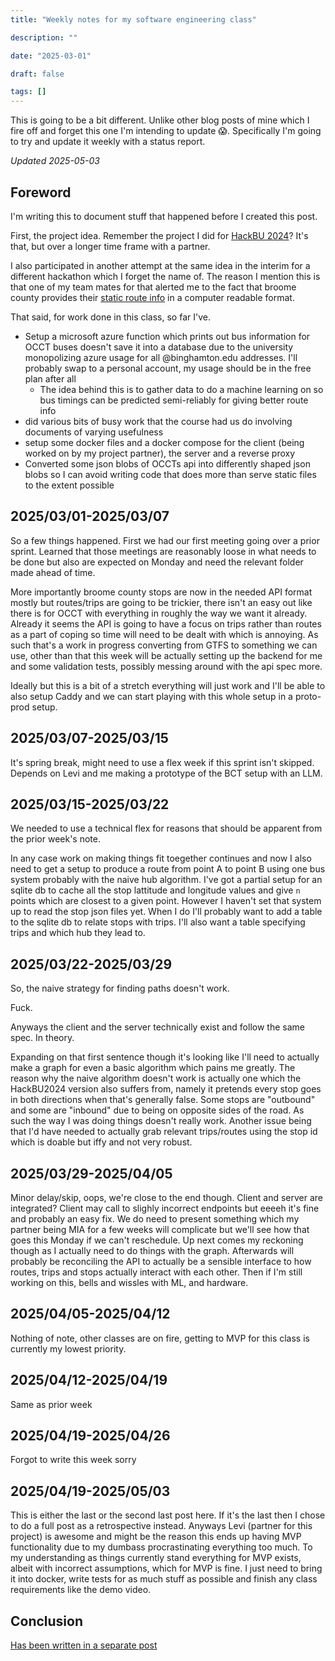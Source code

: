 ```yaml
---
title: "Weekly notes for my software engineering class"

description: ""

date: "2025-03-01"

draft: false

tags: []
---
```


This is going to be a bit different. 
Unlike other blog posts of mine which I fire off and forget this one I'm intending to update 😱.
Specifically I'm going to try and update it weekly with a status report.

*Updated 2025-05-03*

## Foreword

I'm writing this to document stuff that happened before I created this post.

First, the project idea.
Remember the project I did for [HackBU 2024](/posts/HackBU2024/)?
It's that, but over a longer time frame with a partner.

I also participated in another attempt at the same idea in the interim for a different hackathon which I forget the name of.
The reason I mention this is that one of my team mates for that alerted me to the fact that broome county provides their [static route info](https://www.broomecountyny.gov/transit/gtfs) in a computer readable format.

That said, for work done in this class, so far I've.

- Setup a microsoft azure function which prints out bus information for OCCT buses doesn't save it into a database due to the university monopolizing azure usage for all @binghamton.edu addresses. I'll probably swap to a personal account, my usage should be in the free plan after all
    - The idea behind this is to gather data to do a machine learning on so bus timings can be predicted semi-reliably for giving better route info
- did various bits of busy work that the course had us do involving documents of varying usefulness
- setup some docker files and a docker compose for the client (being worked on by my project partner), the server and a reverse proxy
- Converted some json blobs of OCCTs api into differently shaped json blobs so I can avoid writing code that does more than serve static files to the extent possible



## 2025/03/01-2025/03/07

So a few things happened. First we had our first meeting going over a prior sprint. Learned that those meetings are reasonably loose in what needs to be done but also are expected on Monday and need the relevant folder made ahead of time.

More importantly broome county stops are now in the needed API format mostly but routes/trips are going to be trickier, there isn't an easy out like there is for OCCT with everything in roughly the way we want it already.
Already it seems the API is going to have a focus on trips rather than routes as a part of coping so time will need to be dealt with which is annoying.
As such that's a work in progress converting from GTFS to something we can use, other than that this week will be actually setting up the backend for me and some validation tests, possibly messing around with the api spec more.

Ideally but this is a bit of a stretch everything will just work and I'll be able to also setup Caddy and we can start playing with this whole setup in a proto-prod setup.

## 2025/03/07-2025/03/15

It's spring break, might need to use a flex week if this sprint isn't skipped.
Depends on Levi and me making a prototype of the BCT setup with an LLM.

## 2025/03/15-2025/03/22

We needed to use a technical flex for reasons that should be apparent from the prior week's note.

In any case work on making things fit toegether continues and now I also need to get a setup to produce a route from point A to point B using one bus system probably with the naive hub algorithm.
I've got a partial setup for an sqlite db to cache all the stop lattitude and longitude values and give `n` points which are closest to a given point.
However I haven't set that system up to read the stop json files yet.
When I do I'll probably want to add a table to the sqlite db to relate stops with trips.
I'll also want a table specifying trips and which hub they lead to.

## 2025/03/22-2025/03/29

So, the naive strategy for finding paths doesn't work.

Fuck.

Anyways the client and the server technically exist and follow the same spec.
In theory.

Expanding on that first sentence though it's looking like I'll need to actually make a graph for even a basic algorithm which pains me greatly.
The reason why the naive algorithm doesn't work is actually one which the HackBU2024 version also suffers from, namely it pretends every stop  goes in both directions when that's generally false.
Some stops are "outbound" and some are "inbound" due to being on opposite sides of the road.
As such the way I was doing things doesn't really work.
Another issue being that I'd have needed to actually grab relevant trips/routes using the stop id which is doable but iffy and not very robust.

## 2025/03/29-2025/04/05

Minor delay/skip, oops, we're close to the end though.
Client and server are integrated?
Client may call to slighly incorrect endpoints but eeeeh it's fine and probably an easy fix.
We do need to present something which my partner being MIA for a few weeks will complicate but we'll see how that goes this Monday if we can't reschedule.
Up next comes my reckoning though as I actually need to do things with the graph.
Afterwards will probably be reconciling the API to actually be a sensible interface to how routes, trips and stops actually interact with each other.
Then if I'm still working on this, bells and wissles with ML, and hardware.

## 2025/04/05-2025/04/12

Nothing of note, other classes are on fire, getting to MVP for this class is currently my lowest priority.

## 2025/04/12-2025/04/19

Same as prior week

## 2025/04/19-2025/04/26

Forgot to write this week sorry

## 2025/04/19-2025/05/03

This is either the last or the second last post here.
If it's the last then I chose to do a full post as a retrospective instead.
Anyways Levi (partner for this project) is awesome and might be the reason this ends up having MVP functionality due to my dumbass procrastinating everything too much.
To my understanding as things currently stand everything for MVP exists, albeit with incorrect assumptions, which for MVP is fine.
I just need to bring it into docker, write tests for as much stuff as possible and finish any class requirements like the demo video.

## Conclusion

[Has been written in a separate post](/posts/soft-eng-project-retro/)
